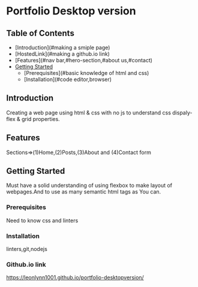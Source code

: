 # Portfolio Desktop version

## Table of Contents
- [Introduction](#making a smiple page)
- [HostedLink](#making a github.io link)
- [Features](#nav bar,#hero-section,#about us,#contact)
- [Getting Started](#getting-started)
  - [Prerequisites](#basic knowledge of html and css)
  - [Installation](#code editor,browser)

## Introduction
Creating a web page using html & css with no js to understand css dispaly-flex & grid properties.


## Features
Sections=>(1)Home,(2)Posts,(3)About and (4)Contact form

## Getting Started

Must have a solid understanding of using flexbox to make layout of webpages.And to use as many semantic html tags as You can.

### Prerequisites
Need to know css and linters

### Installation
linters,git,nodejs
### Github.io link
https://leonlynn1001.github.io/portfolio-desktopversion/
